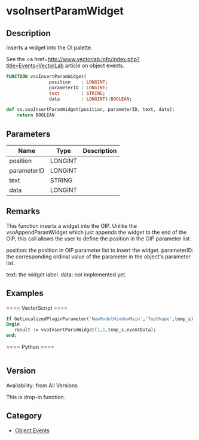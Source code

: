 # vsoInsertParamWidget

## Description
Inserts a widget into the OI palette.

See the <a href=http://www.vectorlab.info/index.php?title=Events>VectorLab article</a> on object events.

```pascal
FUNCTION vsoInsertParamWidget(
				position    : LONGINT;
				parameterID : LONGINT;
				text        : STRING;
				data        : LONGINT):BOOLEAN;
```

```python
def vs.vsoInsertParamWidget(position, parameterID, text, data):
    return BOOLEAN
```

## Parameters
|Name|Type|Description|
|---|---|---|
|position|LONGINT|   |
|parameterID|LONGINT|   |
|text|STRING|   |
|data|LONGINT|   |

## Remarks
This function inserts a widget into the OIP. Unlike the vsoAppendParamWidget which just appends the widget to the end of the OIP, this call allows the user to define the position in the OIP parameter list.

position: the position in OIP parameter list to insert the widget.
parameterID: the corresponding ordinal value of the parameter in the object's parameter list.

text:  the widget label.
data:  not implemented yet.

## Examples
==== VectorScript ====
```pascal
If GetLocalizedPluginParameter('NewModelWindowMain','TopShape',temp_s) then
Begin
   result := vsoInsertParamWidget(1,1,temp_s,eventData);
end;
```
==== Python ====
```python

```

## Version
Availability: from All Versions

This is drop-in function.

## Category
* [Object Events](../Categories/Object%20Events.md)
